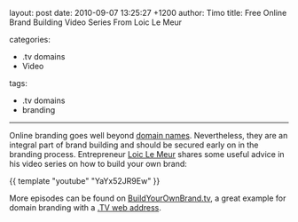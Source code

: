 layout: post
date: 2010-09-07 13:25:27 +1200
author: Timo
title: Free Online Brand Building Video Series From Loic Le Meur

categories:
  - .tv domains
  - Video

tags:
  - .tv domains
  - branding

----

Online branding goes well beyond [domain names](https://iwantmyname.com). Nevertheless, they are an integral part of brand building and should be secured early on in the branding process. Entrepreneur [Loic Le Meur](http://loiclemeur.com) shares some useful advice in his video series on how to build your own brand:

{{ template "youtube" "YaYx52JR9Ew" }}

More episodes can be found on [BuildYourOwnBrand.tv](http://archived.link/http://www.buildyourownbrand.tv/), a great example for domain branding with a [.TV web address](https://iwantmyname.com/domains/tv-tuvaluan-domain-name-registration-for-tuvalu).
